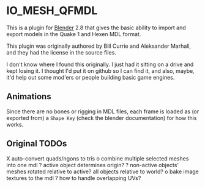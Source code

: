 # IO_MESH_QFMDL

This is a plugin for [Blender][1] 2.8 that gives the basic ability to import and export models in the Quake 1 and Hexen MDL format.

This plugin was originally authored by Bill Currie and Aleksander Marhall, and they had the license in the source files.

I don't know where I found this originally. I just had it sitting on a drive and kept losing it. I thought I'd put it on 
github so I can find it, and also, maybe, it'd help out some mod'ers or people building basic game engines.

## Animations

Since there are no bones or rigging in MDL files, each frame is loaded as (or exported from) a `Shape Key` (check the blender documentation) for how this works.

## Original TODOs

X   auto-convert quads/ngons to tris
o   combine multiple selected meshes into one mdl
    ?   active object determines origin?
    ?   non-active objects' meshes rotated relative to active? all objects
        relative to world?
o   bake image textures to the mdl
    ?   how to handle overlapping UVs?

[1]: https://www.blender.org/
